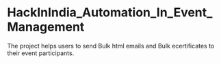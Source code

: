 # HackInIndia_Automation_In_Event_Management
The project helps users to send Bulk html emails and Bulk ecertificates to their event participants. 
